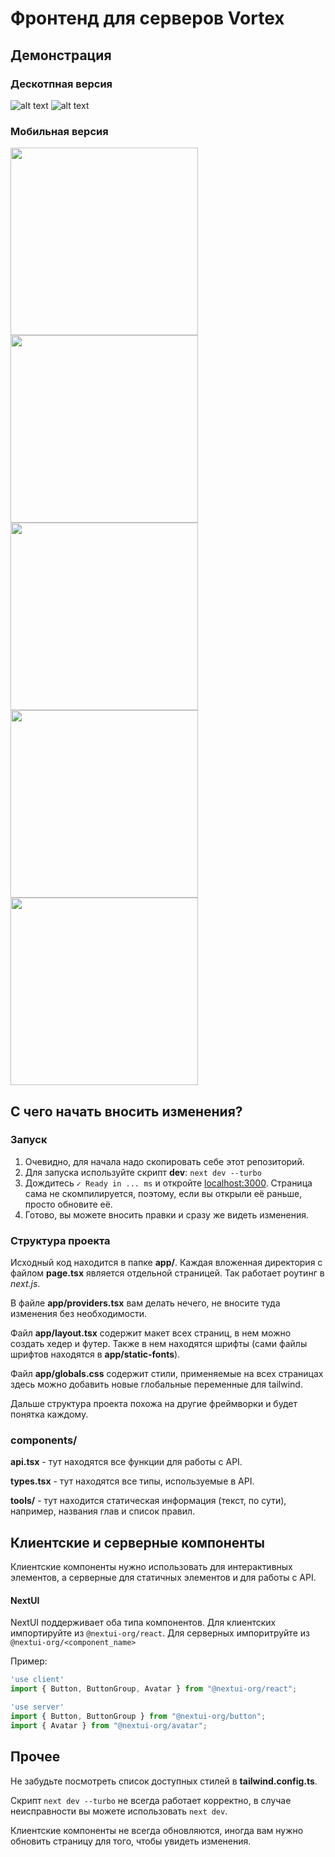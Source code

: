 # Фронтенд для серверов Vortex

## Демонстрация
### Дескотпная версия
![alt text](demo/main_servers.png)
![alt text](demo/top.png)
### Мобильная версия
<p float="left">
  <img src="demo/mobile/main_servers.png" width="300" />
  <img src="demo/mobile/main_banner_stasts.png" width="300" /> 
  <img src="demo/mobile/main_top.png" width="300" />
  <img src="demo/mobile/boosters.png" width="300" />
  <img src="demo/mobile/top_old.png" width="300" />
</p>

## С чего начать вносить изменения?

### Запуск

1. Очевидно, для начала надо скопировать себе этот репозиторий.
2. Для запуска используйте скрипт **dev**: ```next dev --turbo```
3. Дождитесь `✓ Ready in ... ms` и откройте [localhost:3000](http://localhost:3000). Страница сама не скомпилируется, поэтому, если вы открыли её раньше, просто обновите её.
4. Готово, вы можете вносить правки и сразу же видеть изменения. 

### Структура проекта
Исходный код находится в папке **app/**. Каждая вложенная директория с файлом **page.tsx** является отдельной страницей. Так работает роутинг в *next.js*.

В файле **app/providers.tsx** вам делать нечего, не вносите туда изменения без необходимости.

Файл **app/layout.tsx** содержит макет всех страниц, в нем можно создать хедер и футер. Также в нем находятся шрифты (сами файлы шрифтов находятся в **app/static-fonts**).

Файл **app/globals.css** содержит стили, применяемые на всех страницах здесь можно добавить новые глобальные переменные для tailwind.

Дальше структура проекта похожа на другие фреймворки и будет понятка каждому.

### components/
**api.tsx** - тут находятся все функции для работы с API.

**types.tsx** - тут находятся все типы, используемые в API.

**tools/** - тут находится статическая информация (текст, по сути), например, названия глав и список правил.

## Клиентские и серверные компоненты

Клиентские компоненты нужно использовать для интерактивных элементов, а серверные для статичных элементов и для работы с API.
#### NextUI
NextUI поддерживает оба типа компонентов. Для клиентских импортируйте из `@nextui-org/react`. Для серверных импоритруйте из `@nextui-org/<component_name>`

Пример:
```typescript
'use client'
import { Button, ButtonGroup, Avatar } from "@nextui-org/react";
```
```typescript
'use server'
import { Button, ButtonGroup } from "@nextui-org/button";
import { Avatar } from "@nextui-org/avatar";
```

## Прочее
Не забудьте посмотреть список доступных стилей в **tailwind.config.ts**.

Скрипт `next dev --turbo` не всегда работает корректно, в случае неисправности вы можете использовать `next dev`.

Клиентские компоненты не всегда обновляются, иногда вам нужно обновить страницу для того, чтобы увидеть изменения.